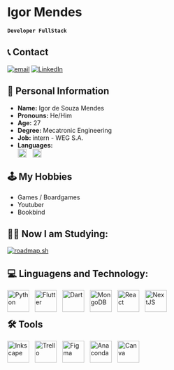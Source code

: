 
# Igor Mendes
**`Developer FullStack`**

## 📞 Contact
[![email](https://img.shields.io/badge/Email-D14836?logo=gmail&logoColor=white)](mailto:igor.d.souza.mendes@gmail.com) [![LinkedIn](https://img.shields.io/badge/LinkedIn-%230077B5.svg?logo=linkedin&logoColor=white)](https://linkedin.com/in/https://www.linkedin.com/in/igor-mendes-816208135/) 

## 📃 Personal Information
- **Name:** Igor de Souza Mendes
- **Pronouns:** He/Him
- **Age:** 27
- **Degree:** Mecatronic Engineering
- **Job:** intern - WEG S.A.
- **Languages:** <div>
<img
    align="center"
    alt="Brazil"
    title="Brazil"
    width="20px"
    style="padding-right: 10px;"
    src = "https://flagicons.lipis.dev/flags/1x1/br.svg"          
/>
<img
    align="center"
    alt="EUA"
    title="EUA"
    width="20px"
    style="padding-right: 10px;"
    src = "https://flagicons.lipis.dev/flags/1x1/us.svg"          
/></div>


## 🕹 My Hobbies
- Games / Boardgames
- Youtuber
- Bookbind

## ✍🏻 Now I am Studying:
<a href="https://roadmap.sh"><img src="https://roadmap.sh/card/wide/68aa5a27891a1beee1d90f45?variant=dark" alt="roadmap.sh"/></a>

## 💻 Linguagens and Technology:
<div>
  <img
    align="left"
    alt="Python"
    title="Python"
    width="50px"
    style="padding-right: 10px;"
    src = "https://cdn.jsdelivr.net/gh/devicons/devicon@latest/icons/python/python-original.svg"          
  />
            
  <img
    align="left"
    alt="Flutter"
    title="Flutter"
    width="50px"
    style="padding-right: 10px;"
    src = "https://cdn.jsdelivr.net/gh/devicons/devicon@latest/icons/flutter/flutter-original.svg"          
  />
  
  <img
    align="left"
    alt="Dart"
    title="Dart"
    width="50px"
    style="padding-right: 10px;"
    src = "https://cdn.jsdelivr.net/gh/devicons/devicon@latest/icons/dart/dart-original.svg"          
  />
  
  <img
    align="left"
    alt="MongoDB"
    title="MongoDB"
    width="50px"
    style="padding-right: 10px;"
    src = "https://cdn.jsdelivr.net/gh/devicons/devicon@latest/icons/mongodb/mongodb-original.svg"          
  />

<img
    align="left"
    alt="React"
    title="React"
    width="50px"
    style="padding-right: 10px;"
    src = "https://cdn.jsdelivr.net/gh/devicons/devicon@latest/icons/react/react-original.svg"          
  />

  <img
    align="left"
    alt="NextJS"
    title="NextJs"
    width="50px"
    style="padding-right: 10px;"
    src="https://cdn.jsdelivr.net/gh/devicons/devicon@latest/icons/java/java-original.svg"  
  />



          
  <br></br>
</div>

## 🛠 Tools

<div>

  <img
    align="left"
    alt="Inkscape"
    title="Inkscape"
    width="50px"
    style="padding-right: 10px;"
    src = "https://cdn.jsdelivr.net/gh/devicons/devicon@latest/icons/inkscape/inkscape-original.svg"
  />
  
  <img
    align="left"
    alt="Trello"
    title="Trello"
    width="50px"
    style="padding-right: 10px;"
    src = "https://cdn.jsdelivr.net/gh/devicons/devicon@latest/icons/trello/trello-original.svg"          
  />
  
  <img
    align="left"
    alt="Figma"
    title="Figma"
    width="50px"
    style="padding-right: 10px;"
    src = "https://cdn.jsdelivr.net/gh/devicons/devicon@latest/icons/figma/figma-original.svg"          
  />

  <img
    align="left"
    alt="Anaconda"
    title="Anaconda"
    width="50px"
    style="padding-right: 10px;"
    src = "https://cdn.jsdelivr.net/gh/devicons/devicon@latest/icons/anaconda/anaconda-original.svg"          
  />

  <img
    align="left"
    alt="Canva"
    title="canva"
    width="50px"
    style="padding-right: 10px;"
    src = "https://cdn.jsdelivr.net/gh/devicons/devicon@latest/icons/canva/canva-original.svg"          
  />
</div>



          
